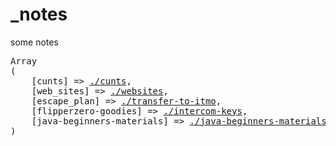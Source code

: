 # _notes
some notes

<pre>
Array
(
    [cunts] => <a href="//www.sunnycapt.github.io/_notes/cunts.html">./cunts</a>,
    [web_sites] => <a href="//www.sunnycapt.github.io/_notes/websites.html">./websites</a>,
    [escape_plan] => <a href="//www.sunnycapt.github.io/_notes/transfer-to-itmo.html">./transfer-to-itmo</a>,
    [flipperzero-goodies] => <a target="_blank" href="//wetox-team.github.io/flipperzero-goodies/intercom-keys/">./intercom-keys</a>,
    [java-beginners-materials] => <a href="//www.sunnycapt.github.io/_notes/java-beginners-materials">./java-beginners-materials</a>
)
</pre>
